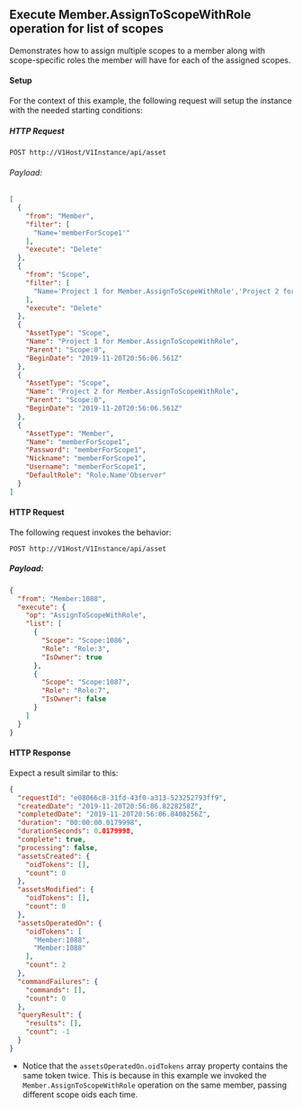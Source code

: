## Execute Member.AssignToScopeWithRole operation for list of scopes

Demonstrates how to assign multiple scopes to a member along with scope-specific roles the member will have for each of the assigned scopes.


#### Setup

For the context of this example, the following request will setup the instance with the needed starting conditions:

##### HTTP Request

`POST http://V1Host/V1Instance/api/asset`

###### Payload:

```json
[
  {
    "from": "Member",
    "filter": [
      "Name='memberForScope1'"
    ],
    "execute": "Delete"
  },
  {
    "from": "Scope",
    "filter": [
      "Name='Project 1 for Member.AssignToScopeWithRole','Project 2 for Member.AssignToScopeWithRole'"
    ],
    "execute": "Delete"
  },
  {
    "AssetType": "Scope",
    "Name": "Project 1 for Member.AssignToScopeWithRole",
    "Parent": "Scope:0",
    "BeginDate": "2019-11-20T20:56:06.561Z"
  },
  {
    "AssetType": "Scope",
    "Name": "Project 2 for Member.AssignToScopeWithRole",
    "Parent": "Scope:0",
    "BeginDate": "2019-11-20T20:56:06.561Z"
  },
  {
    "AssetType": "Member",
    "Name": "memberForScope1",
    "Password": "memberForScope1",
    "Nickname": "memberForScope1",
    "Username": "memberForScope1",
    "DefaultRole": "Role.Name'Observer"
  }
]
```



#### HTTP Request 

The following request invokes the behavior:

`POST http://V1Host/V1Instance/api/asset`

##### Payload:
```json
{
  "from": "Member:1088",
  "execute": {
    "op": "AssignToScopeWithRole",
    "list": [
      {
        "Scope": "Scope:1086",
        "Role": "Role:3",
        "IsOwner": true
      },
      {
        "Scope": "Scope:1087",
        "Role": "Role:7",
        "IsOwner": false
      }
    ]
  }
}
```

#### HTTP Response 

Expect a result similar to this:

```json
{
  "requestId": "e08066c8-31fd-43f0-a313-523252793ff9",
  "createdDate": "2019-11-20T20:56:06.8228258Z",
  "completedDate": "2019-11-20T20:56:06.8408256Z",
  "duration": "00:00:00.0179998",
  "durationSeconds": 0.0179998,
  "complete": true,
  "processing": false,
  "assetsCreated": {
    "oidTokens": [],
    "count": 0
  },
  "assetsModified": {
    "oidTokens": [],
    "count": 0
  },
  "assetsOperatedOn": {
    "oidTokens": [
      "Member:1088",
      "Member:1088"
    ],
    "count": 2
  },
  "commandFailures": {
    "commands": [],
    "count": 0
  },
  "queryResult": {
    "results": [],
    "count": -1
  }
}
```

* Notice that the `assetsOperatedOn.oidTokens` array property contains the same token twice. This is because in this example we invoked the `Member.AssignToScopeWithRole` operation on the same member, passing different scope oids each time.

